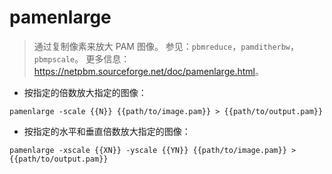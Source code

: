 # pamenlarge

> 通过复制像素来放大 PAM 图像。
> 参见：`pbmreduce`，`pamditherbw`，`pbmpscale`。
> 更多信息：<https://netpbm.sourceforge.net/doc/pamenlarge.html>。

- 按指定的倍数放大指定的图像：

`pamenlarge -scale {{N}} {{path/to/image.pam}} > {{path/to/output.pam}}`

- 按指定的水平和垂直倍数放大指定的图像：

`pamenlarge -xscale {{XN}} -yscale {{YN}} {{path/to/image.pam}} > {{path/to/output.pam}}`